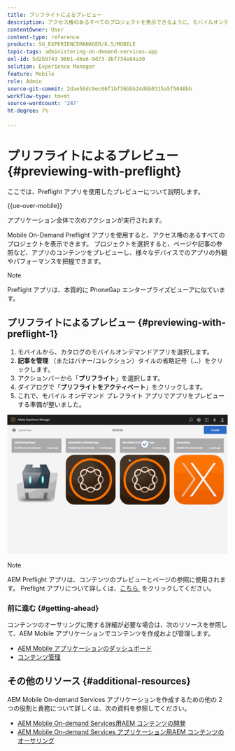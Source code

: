 ```yaml
---
title: プリフライトによるプレビュー
description: アクセス権のあるすべてのプロジェクトを表示できるように、モバイルオンデマンドのプリフライトアプリを使用する方法を説明します。
contentOwner: User
content-type: reference
products: SG_EXPERIENCEMANAGER/6.5/MOBILE
topic-tags: administering-on-demand-services-app
exl-id: 5d2b9743-9601-46e6-9d73-3bf734e04a30
solution: Experience Manager
feature: Mobile
role: Admin
source-git-commit: 2dae56dc9ec66f1bf36bbb24d6b0315a5f5040bb
workflow-type: tm+mt
source-wordcount: '247'
ht-degree: 7%

---
```


# プリフライトによるプレビュー {#previewing-with-preflight}

ここでは、Preflight アプリを使用したプレビューについて説明します。

{{ue-over-mobile}}

アプリケーション全体で次のアクションが実行されます。

Mobile On-Demand Preflight アプリを使用すると、アクセス権のあるすべてのプロジェクトを表示できます。 プロジェクトを選択すると、ページや記事の参照など、アプリのコンテンツをプレビューし、様々なデバイスでのアプリの外観やパフォーマンスを把握できます。

>[!NOTE]
>
>Preflight アプリは、本質的に PhoneGap エンタープライズビューアに似ています。

## プリフライトによるプレビュー {#previewing-with-preflight-1}

1. モバイルから、カタログのモバイルオンデマンドアプリを選択します。
1. **記事を管理** （またはバナー/コレクション）タイルの省略記号（...）をクリックします。
1. アクションバーから「**プリフライト**」を選択します。
1. ダイアログで「**プリフライトをアクティベート**」をクリックします。
1. これで、モバイル オンデマンド プレフライト アプリでアプリをプレビューする準備が整いました。

![chlimage_1-8](assets/chlimage_1-8.gif)

>[!NOTE]
>
>AEM Preflight アプリは、コンテンツのプレビューとページの参照に使用されます。 Preflight アプリについて詳しくは、[&#x200B; こちら &#x200B;](https://helpx.adobe.com/jp/digital-publishing-solution/help/aem-mobile-end-of-life-faq.html) をクリックしてください。
>

### 前に進む {#getting-ahead}

コンテンツのオーサリングに関する詳細が必要な場合は、次のリソースを参照して、AEM Mobile アプリケーションでコンテンツを作成および管理します。

* [AEM Mobile アプリケーションのダッシュボード](/help/mobile/mobile-apps-ondemand-application-dashboard.md)
* [コンテンツ管理](/help/mobile/mobile-apps-ondemand-manage-content-ondemand.md)

## その他のリソース {#additional-resources}

AEM Mobile On-demand Services アプリケーションを作成するための他の 2 つの役割と責務について詳しくは、次の資料を参照してください。

* [AEM Mobile On-demand Services用AEM コンテンツの開発](/help/mobile/aem-mobile-on-demand.md)
* [AEM Mobile On-demand Services アプリケーション用AEM コンテンツのオーサリング](/help/mobile/mobile-apps-ondemand.md)
